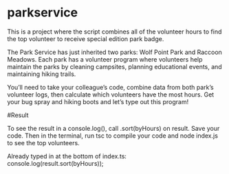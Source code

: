 # parkservice

This is a project where the script combines all of the volunteer hours to find the top volunteer to receive special edition park badge. 

The Park Service has just inherited two parks: Wolf Point Park and Raccoon Meadows. Each park has a volunteer program where volunteers help maintain the parks by cleaning campsites, planning educational events, and maintaining hiking trails.

You’ll need to take your colleague’s code, combine data from both park’s volunteer logs, then calculate which volunteers have the most hours. Get your bug spray and hiking boots and let’s type out this program!

#Result 

To see the result in a console.log(), call .sort(byHours) on result.
Save your code. Then in the terminal, run tsc to compile your code and node index.js to see the top volunteers.

Already typed in at the bottom of index.ts: console.log(result.sort(byHours)); 
